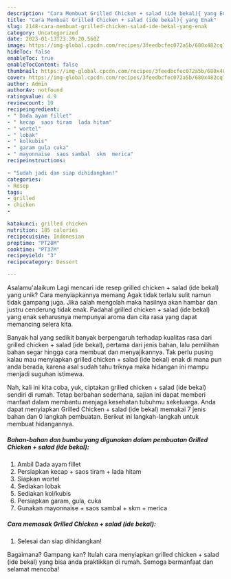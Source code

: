 ```yaml
---
description: "Cara Membuat Grilled Chicken + salad (ide bekal){ yang Enak"
title: "Cara Membuat Grilled Chicken + salad (ide bekal){ yang Enak"
slug: 2148-cara-membuat-grilled-chicken-salad-ide-bekal-yang-enak
category: Uncategorized
date: 2023-01-13T23:39:20.560Z
image: https://img-global.cpcdn.com/recipes/3feedbcfec072a5b/680x482cq70/grilled-chicken-salad-ide-bekal-foto-resep-utama.jpg
hideToc: false
enableToc: true
enableTocContent: false
thumbnail: https://img-global.cpcdn.com/recipes/3feedbcfec072a5b/680x482cq70/grilled-chicken-salad-ide-bekal-foto-resep-utama.jpg
cover: https://img-global.cpcdn.com/recipes/3feedbcfec072a5b/680x482cq70/grilled-chicken-salad-ide-bekal-foto-resep-utama.jpg
author: Admin
authorAv: notfound
ratingvalue: 4.9
reviewcount: 10
recipeingredient:
- " Dada ayam fillet"
- " kecap  saos tiram  lada hitam"
- " wortel"
- " lobak"
- " kolkubis"
- " garam gula cuka"
- " mayonnaise  saos sambal  skm  merica"
recipeinstructions:

- "Sudah jadi dan siap dihidangkan!"
categories:
- Resep
tags:
- grilled
- chicken
- 

katakunci: grilled chicken  
nutrition: 185 calories
recipecuisine: Indonesian
preptime: "PT28M"
cooktime: "PT37M"
recipeyield: "3"
recipecategory: Dessert

---
```



Asalamu'alaikum Lagi mencari ide resep grilled chicken + salad (ide bekal) yang unik? Cara menyiapkannya memang Agak tidak terlalu sulit namun tidak gampang juga. Jika salah mengolah maka hasilnya akan hambar dan justru cenderung tidak enak. Padahal grilled chicken + salad (ide bekal) yang enak seharusnya mempunyai aroma dan cita rasa yang dapat memancing selera kita.




Banyak hal yang sedikit banyak berpengaruh terhadap kualitas rasa dari grilled chicken + salad (ide bekal), pertama dari jenis bahan, lalu pemilihan bahan segar hingga cara membuat dan menyajikannya. Tak perlu pusing kalau mau menyiapkan grilled chicken + salad (ide bekal) enak di mana pun anda berada, karena asal sudah tahu triknya maka hidangan ini mampu menjadi suguhan istimewa.


Nah, kali ini kita coba, yuk, ciptakan grilled chicken + salad (ide bekal) sendiri di rumah. Tetap berbahan sederhana, sajian ini dapat memberi manfaat dalam membantu menjaga kesehatan tubuhmu sekeluarga. Anda dapat menyiapkan Grilled Chicken + salad (ide bekal) memakai 7 jenis bahan dan 0 langkah pembuatan. Berikut ini langkah-langkah untuk membuat hidangannya.

<!--inarticleads1-->

##### Bahan-bahan dan bumbu yang digunakan dalam pembuatan Grilled Chicken + salad (ide bekal):

1. Ambil  Dada ayam fillet
1. Persiapkan  kecap + saos tiram + lada hitam
1. Siapkan  wortel
1. Sediakan  lobak
1. Sediakan  kol/kubis
1. Persiapkan  garam, gula, cuka
1. Gunakan  mayonnaise + saos sambal + skm + merica




<!--inarticleads2-->

##### Cara memasak Grilled Chicken + salad (ide bekal):


1. Selesai dan siap dihidangkan!



Bagaimana? Gampang kan? Itulah cara menyiapkan grilled chicken + salad (ide bekal) yang bisa anda praktikkan di rumah. Semoga bermanfaat dan selamat mencoba!
